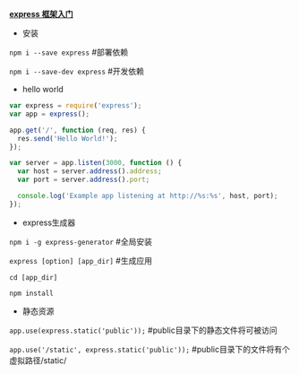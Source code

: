 **[express 框架入门](http://www.expressjs.com.cn/guide/routing.html)**

- 安装

`npm i --save express`  #部署依赖

`npm i --save-dev express` #开发依赖

- hello world

```node.js
var express = require('express');
var app = express();

app.get('/', function (req, res) {
  res.send('Hello World!');
});

var server = app.listen(3000, function () {
  var host = server.address().address;
  var port = server.address().port;

  console.log('Example app listening at http://%s:%s', host, port);
});
```

- express生成器

`npm i -g express-generator` #全局安装

`express [option] [app_dir]`  #生成应用

`cd [app_dir]`

`npm install`

- 静态资源

`app.use(express.static('public'));` #public目录下的静态文件将可被访问

`app.use('/static', express.static('public'));` #public目录下的文件将有个虚拟路径/static/
